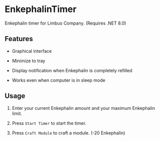 # EnkephalinTimer

Enkephalin timer for Limbus Company. (Requires .NET 8.0)

## Features

- Graphical interface

- Minimize to tray

- Display notification when Enkephalin is completely refilled

- Works even when computer is in sleep mode

## Usage

1. Enter your current Enkephalin amount and your maximum Enkephalin limit.

2. Press `Start Timer` to start the timer.

3. Press `Craft Module` to craft a module. (-20 Enkephalin)